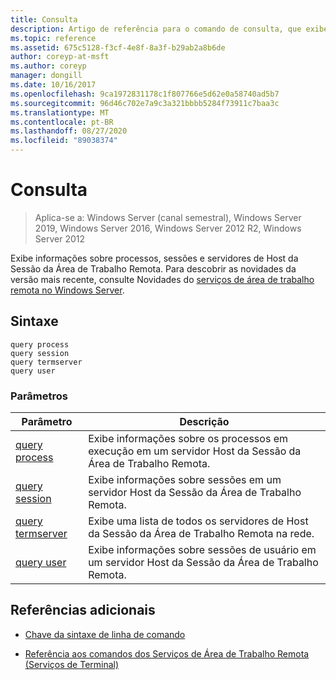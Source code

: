 ```yaml
---
title: Consulta
description: Artigo de referência para o comando de consulta, que exibe informações sobre processos, sessões e servidores de Host da Sessão da Área de Trabalho Remota.
ms.topic: reference
ms.assetid: 675c5128-f3cf-4e8f-8a3f-b29ab2a8b6de
author: coreyp-at-msft
ms.author: coreyp
manager: dongill
ms.date: 10/16/2017
ms.openlocfilehash: 9ca1972831178c1f807766e5d62e0a58740ad5b7
ms.sourcegitcommit: 96d46c702e7a9c3a321bbbb5284f73911c7baa3c
ms.translationtype: MT
ms.contentlocale: pt-BR
ms.lasthandoff: 08/27/2020
ms.locfileid: "89038374"
---
```

# <a name="query"></a>Consulta

> Aplica-se a: Windows Server (canal semestral), Windows Server 2019, Windows Server 2016, Windows Server 2012 R2, Windows Server 2012

Exibe informações sobre processos, sessões e servidores de Host da Sessão da Área de Trabalho Remota. Para descobrir as novidades da versão mais recente, consulte Novidades do [serviços de área de trabalho remota no Windows Server](/previous-versions/windows/it-pro/windows-server-2012-r2-and-2012/dn283323(v=ws.11)).

## <a name="syntax"></a>Sintaxe

```
query process
query session
query termserver
query user
```

### <a name="parameters"></a>Parâmetros

| Parâmetro | Descrição |
|--|--|
| [query process](query-process.md) | Exibe informações sobre os processos em execução em um servidor Host da Sessão da Área de Trabalho Remota. |
| [query session](query-session.md) | Exibe informações sobre sessões em um servidor Host da Sessão da Área de Trabalho Remota. |
| [query termserver](query-termserver.md) | Exibe uma lista de todos os servidores de Host da Sessão da Área de Trabalho Remota na rede. |
| [query user](query-user.md) | Exibe informações sobre sessões de usuário em um servidor Host da Sessão da Área de Trabalho Remota. |

## <a name="additional-references"></a>Referências adicionais

- [Chave da sintaxe de linha de comando](command-line-syntax-key.md)

- [Referência aos comandos dos Serviços de Área de Trabalho Remota (Serviços de Terminal)](remote-desktop-services-terminal-services-command-reference.md)
